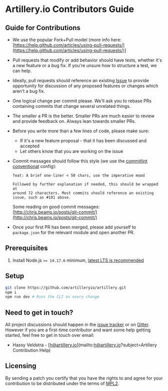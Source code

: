 # Artillery.io Contributors Guide

## Guide for Contributions

* We use the popular Fork+Pull model (more info here: [https://help.github.com/articles/using-pull-requests/](https://help.github.com/articles/using-pull-requests/)]
* Pull requests that modify or add behavior should have tests, whether it's a new feature or a bug fix. If you're unsure how to structure a test, we can help.
* Ideally, pull requests should reference an existing [Issue](https://github.com/artilleryio/artillery/issues) to provide opportunity for discussion of any proposed features or changes which aren't a bug fix.
* One logical change per commit please. We'll ask you to rebase PRs containing commits that change several unrelated things.
* The smaller a PR is the better. Smaller PRs are much easier to review and provide feedback on. Always lean towards smaller PRs.
* Before you write more than a few lines of code, please make sure:

    * If it's a new feature proposal - that it has been discussed and accepted
    * Let others know that you are working on the issue
    
* Commit messages should follow this style (we use the [commitlint conventional](https://github.com/marionebl/commitlint/tree/master/%40commitlint/config-conventional) config):
  ```
  feat: A brief one-liner < 50 chars, use the imperative mood

  Followed by further explanation if needed, this should be wrapped at
  around 72 characters. Most commits should reference an existing
  issue, such as #101 above.
  ```

  Some reading on good commit messages: [http://chris.beams.io/posts/git-commit/](http://chris.beams.io/posts/git-commit/)
* Once your first PR has been merged, please add yourself to `package.json` for the relevant module and open another PR.

## Prerequisites
1. Install Node.js `>= 14.17.6` minimum, [latest LTS is recommended](https://nodejs.org/en/about/releases/)

## Setup

```sh
git clone https://github.com/artilleryio/artillery.git
npm i
npm run dev # Runs the CLI on every change
```

## Need to get in touch?

All project discussions should happen in the [issue tracker](https://github.com/artilleryio/artillery/issues) or on [Gitter](https://gitter.im/artilleryio/artillery).
However if you are a first-time contributor and want some help getting started,
feel free to get in touch over email:

* Hassy Veldstra - [h@artillery.io](mailto:h@artillery.io?subject=Artillery Contribution Help)

## Licensing

By sending a patch you certify that you have the rights to and agree for your contribution to be distributed under the terms of [MPL2](https://www.mozilla.org/en-US/MPL/2.0/).
